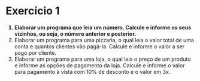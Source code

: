 # Exercício 1

<ol>
    <b><li>Elaborar um programa que leia um número. Calcule e informe os seus vizinhos, ou seja, o número anterior e posterior.</li></b>
    <li>Elaborar um programa para uma pizzaria, o qual leia o valor total de uma conta e quantos clientes vão pagá-la. Calcule e informe o valor a ser pago por cliente.</li>
    <li>Elaborar um programa para uma loja, o qual leia o preço de um produto e informe as opções de pagamento da loja. Calcule e informe o valor para pagamento à vista com 10% de desconto e o valor em 3x.</li>
</ol>